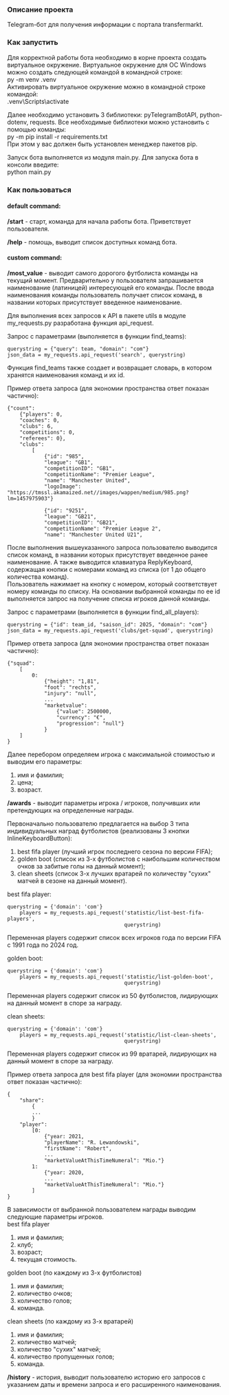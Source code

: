 ### Описание проекта
Telegram-бот для получения информации с портала transfermarkt.

### Как запустить
Для корректной работы бота необходимо в корне проекта создать виртуальное окружение.
Виртуальное окружение для ОС Windows можно создать следующей командой в командной
строке:  
py -m venv .venv  
Активировать виртуальное окружение можно в командной строке командой:  
.venv\Scripts\activate  

Далее необходимо установить 3 библиотеки: pyTelegramBotAPI, python-dotenv, requests. Все 
необходимые библиотеки можно установить с помощью команды:  
py -m pip install -r requirements.txt  
При этом у вас должен быть установлен менеджер пакетов pip.

Запуск бота выполняется из модуля main.py. Для запуска бота в консоли введите:  
python main.py

### Как пользоваться

#### default command:

**/start** - старт, команда для начала работы бота. Приветствует пользователя.

**/help** - помощь, выводит список доступных команд бота.

#### custom command:

**/most_value** - выводит самого дорогого футболиста команды на текущий момент.
Предварительно у пользователя запрашивается наименование (латиницей) интересующей 
его команды. После ввода наименования команды пользователь получает список команд, 
в названии которых присутствует введенное наименование.  

Для выполнения всех запросов к API в пакете utils в модуле my_requests.py разработана 
функция api_request.

Запрос с параметрами (выполняется в функции find_teams):  
```
querystring = {"query": team, "domain": "com"}  
json_data = my_requests.api_request('search', querystring)
```
Функция find_teams также создает и возвращает словарь, в котором хранятся наименования 
команд и их id.

Пример ответа запроса (для экономии пространства ответ показан частично):  

```console
{"count":
    {"players": 0,
    "coaches": 0,
    "clubs": 6,
    "competitions": 0,
    "referees": 0},
    "clubs":
        [
            {"id": "985",
            "league": "GB1",
            "competitionID": "GB1",
            "competitionName": "Premier League",
            "name": "Manchester United",
            "logoImage": "https://tmssl.akamaized.net//images/wappen/medium/985.png?lm=1457975903"}
            
            {"id": "9251",
            "league": "GB21",
            "competitionID": "GB21",
            "competitionName": "Premier League 2",
            "name": "Manchester United U21",
```
После выполнения вышеуказанного запроса пользователю выводится список команд, 
в названии которых присутствует введенное ранее наименование. А также выводится 
клавиатура ReplyKeyboard, содержащая кнопки с номерами команд из списка (от 1 до 
общего количества команд).  
Пользователь нажимает на кнопку с номером, который соответствует номеру команды по 
списку. На основании выбранной команды по ее id выполняется запрос на получение 
списка игроков данной команды.  

Запрос с параметрами (выполняется в функции find_all_players):  
```
querystring = {"id": team_id, "saison_id": 2025, "domain": "com"}
json_data = my_requests.api_request('clubs/get-squad', querystring)
```

Пример ответа запроса (для экономии пространства ответ показан частично):  

```console
{"squad":
    [
        0:
            {"height": "1,81",
            "foot": "rechts",
            "injury": "null",
            ...
            "marketvalue":
                {"value": 2500000,
                "currency": "€",
                "progression": "null"}
            }
    ]
}
```
Далее перебором определяем игрока с максимальной стоимостью и выводим его параметры:  
1. имя и фамилия;
2. цена;
3. возраст.

**/awards** - выводит параметры игрока / игроков, получивших или претендующих 
на определенные награды.  

Первоначально пользователю предлагается на выбор 3 типа индивидуальных наград 
футболистов (реализованы 3 кнопки InlineKeyboardButton):  
1. best fifa player (лучший игрок последнего сезона по версии FIFA);
2. golden boot (список из 3-х футболистов с наибольшим количеством очков за 
забитые голы на данный момент);
3. clean sheets (список 3-х лучших вратарей по количеству "сухих" матчей в сезоне 
на данный момент).


best fifa player: 
```
querystring = {'domain': 'com'}
    players = my_requests.api_request('statistic/list-best-fifa-players',
                                      querystring)
```
Переменная players содержит список всех игроков года по версии FIFA с 1991 года 
по 2024 год.

golden boot:
```
querystring = {'domain': 'com'}
    players = my_requests.api_request('statistic/list-golden-boot',
                                      querystring)
```
Переменная players содержит список из 50 футболистов, лидирующих на данный момент 
в споре за награду.

clean sheets:
```
querystring = {'domain': 'com'}
    players = my_requests.api_request('statistic/list-clean-sheets',
                                      querystring)
```
Переменная players содержит список из 99 вратарей, лидирующих на данный момент 
в споре за награду.

Пример ответа запроса для best fifa player (для экономии пространства ответ 
показан частично):

```console
{
    "share":
        {
        ...
        }
    "player":
        [0: 
            {"year: 2021,
            "playerName": "R. Lewandowski",
            "firstName": "Robert",
            ...
            "marketValueAtThisTimeNumeral": "Mio."}
        1:
            {"year: 2020,
            ...
            "marketValueAtThisTimeNumeral": "Mio."}
        ]
}
```

В зависимости от выбранной пользователем награды выводим следующие параметры игроков.  
best fifa player
1. имя и фамилия;
2. клуб;
3. возраст;
4. текущая стоимость.  

golden boot (по каждому из 3-х футболистов)
1. имя и фамилия;
2. количество очков;
3. количество голов;
4. команда.  

clean sheets (по каждому из 3-х вратарей)
1. имя и фамилия;
2. количество матчей;
3. количество "cухих" матчей;
4. количество пропущенных голов;
5. команда.

**/history** - история, выводит пользователю историю его запросов с указанием 
даты и времени запроса и его расширенного наименования.
